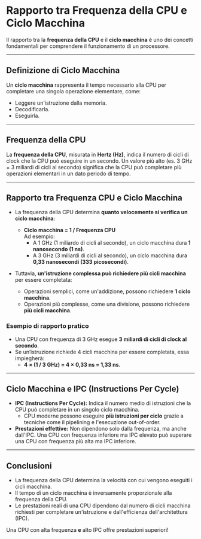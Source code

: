 # Rapporto tra Frequenza della CPU e Ciclo Macchina

Il rapporto tra la **frequenza della CPU** e il **ciclo macchina** è uno dei concetti fondamentali per comprendere il funzionamento di un processore.

---

## **Definizione di Ciclo Macchina**

Un **ciclo macchina** rappresenta il tempo necessario alla CPU per completare una singola operazione elementare, come:

- Leggere un'istruzione dalla memoria.
- Decodificarla.
- Eseguirla.

---

## **Frequenza della CPU**

La **frequenza della CPU**, misurata in **Hertz (Hz)**, indica il numero di cicli di clock che la CPU può eseguire in un secondo. Un valore più alto (es. 3 GHz = 3 miliardi di cicli al secondo) significa che la CPU può completare più operazioni elementari in un dato periodo di tempo.

---

## **Rapporto tra Frequenza CPU e Ciclo Macchina**

- La frequenza della CPU determina **quanto velocemente si verifica un ciclo macchina**:
  - **Ciclo macchina = 1 / Frequenza CPU**  
    Ad esempio:
    - A 1 GHz (1 miliardo di cicli al secondo), un ciclo macchina dura **1 nanosecondo (1 ns)**.
    - A 3 GHz (3 miliardi di cicli al secondo), un ciclo macchina dura **0,33 nanosecondi (333 picosecondi)**.

- Tuttavia, **un'istruzione complessa può richiedere più cicli macchina** per essere completata:
  - Operazioni semplici, come un'addizione, possono richiedere **1 ciclo macchina**.
  - Operazioni più complesse, come una divisione, possono richiedere **più cicli macchina**.
  
### **Esempio di rapporto pratico**

- Una CPU con frequenza di 3 GHz esegue **3 miliardi di cicli di clock al secondo**.
- Se un’istruzione richiede 4 cicli macchina per essere completata, essa impiegherà:
  - **4 × (1 / 3 GHz) = 4 × 0,33 ns = 1,33 ns**.

---

## **Ciclo Macchina e IPC (Instructions Per Cycle)**

- **IPC (Instructions Per Cycle):** Indica il numero medio di istruzioni che la CPU può completare in un singolo ciclo macchina.
  - CPU moderne possono eseguire **più istruzioni per ciclo** grazie a tecniche come il pipelining e l'esecuzione out-of-order.
- **Prestazioni effettive:** Non dipendono solo dalla frequenza, ma anche dall'IPC. Una CPU con frequenza inferiore ma IPC elevato può superare una CPU con frequenza più alta ma IPC inferiore.

---

## **Conclusioni**

- La frequenza della CPU determina la velocità con cui vengono eseguiti i cicli macchina.
- Il tempo di un ciclo macchina è inversamente proporzionale alla frequenza della CPU.
- Le prestazioni reali di una CPU dipendono dal numero di cicli macchina richiesti per completare un'istruzione e dall'efficienza dell'architettura (IPC).

Una CPU con alta frequenza **e** alto IPC offre prestazioni superiori!
